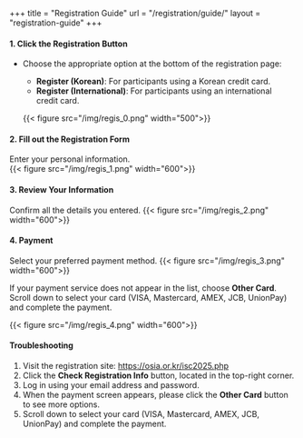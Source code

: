 +++
title = "Registration Guide"
url = "/registration/guide/"
layout = "registration-guide"
+++

#### 1. Click the Registration Button

-   Choose the appropriate option at the bottom of the registration page:

    -   **Register (Korean)**: For participants using a Korean credit card.
    -   **Register (International)**: For participants using an international credit card.

    {{< figure src="/img/regis_0.png" width="500">}}

#### 2. Fill out the Registration Form

Enter your personal information.\
{{< figure src="/img/regis_1.png" width="600">}}

#### 3. Review Your Information

Confirm all the details you entered.
{{< figure src="/img/regis_2.png" width="600">}}

#### 4. Payment

Select your preferred payment method.
{{< figure src="/img/regis_3.png" width="600">}}

If your payment service does not appear in the list, choose **Other Card**.\
Scroll down to select your card (VISA, Mastercard, AMEX, JCB, UnionPay) and complete the payment.

{{< figure src="/img/regis_4.png" width="600">}}

#### Troubleshooting

1. Visit the registration site: https://osia.or.kr/isc2025.php
2. Click the **Check Registration Info** button, located in the top-right corner.
3. Log in using your email address and password.
4. When the payment screen appears, please click the **Other Card** button to see more options.
5. Scroll down to select your card (VISA, Mastercard, AMEX, JCB, UnionPay) and complete the payment.
